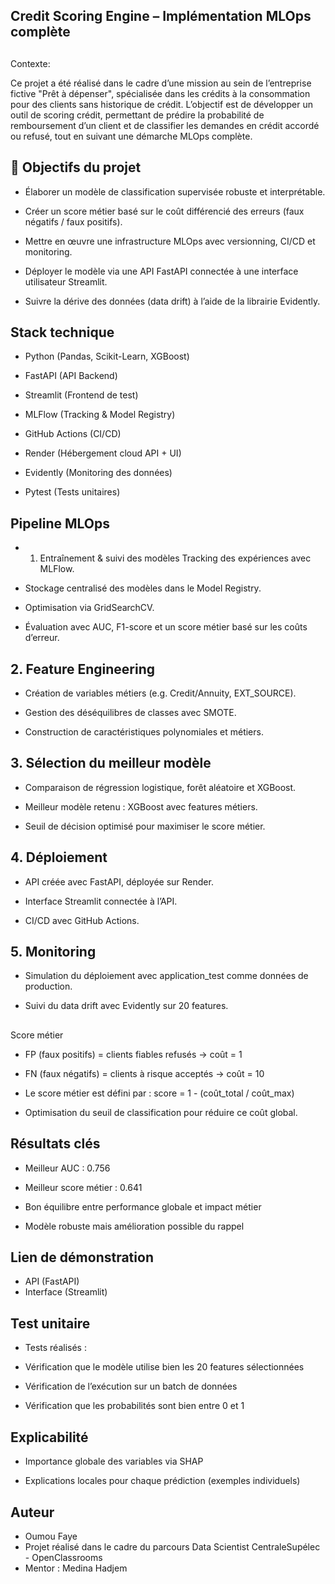 ## Credit Scoring Engine – Implémentation MLOps complète

##
Contexte:

Ce projet a été réalisé dans le cadre d’une mission au sein de l’entreprise fictive "Prêt à dépenser", spécialisée dans les crédits à la consommation pour des clients sans historique de crédit.
L’objectif est de développer un outil de scoring crédit, permettant de prédire la probabilité de remboursement d’un client et de classifier les demandes en crédit accordé ou refusé, tout en suivant une démarche MLOps complète.

## 🎯 Objectifs du projet
- Élaborer un modèle de classification supervisée robuste et interprétable.

- Créer un score métier basé sur le coût différencié des erreurs (faux négatifs / faux positifs).

- Mettre en œuvre une infrastructure MLOps avec versionning, CI/CD et monitoring.

- Déployer le modèle via une API FastAPI connectée à une interface utilisateur Streamlit.

- Suivre la dérive des données (data drift) à l’aide de la librairie Evidently.

## Stack technique
- Python (Pandas, Scikit-Learn, XGBoost)

- FastAPI (API Backend)

- Streamlit (Frontend de test)

- MLFlow (Tracking & Model Registry)

- GitHub Actions (CI/CD)

- Render (Hébergement cloud API + UI)

- Evidently (Monitoring des données)

- Pytest (Tests unitaires)

## Pipeline MLOps

- 1. Entraînement & suivi des modèles
Tracking des expériences avec MLFlow.

- Stockage centralisé des modèles dans le Model Registry.

- Optimisation via GridSearchCV.

- Évaluation avec AUC, F1-score et un score métier basé sur les coûts d’erreur.

## 2. Feature Engineering
- Création de variables métiers (e.g. Credit/Annuity, EXT_SOURCE).

- Gestion des déséquilibres de classes avec SMOTE.

- Construction de caractéristiques polynomiales et métiers.

## 3. Sélection du meilleur modèle
- Comparaison de régression logistique, forêt aléatoire et XGBoost.

- Meilleur modèle retenu : XGBoost avec features métiers.

- Seuil de décision optimisé pour maximiser le score métier.

## 4. Déploiement
- API créée avec FastAPI, déployée sur Render.

- Interface Streamlit connectée à l’API.

- CI/CD avec GitHub Actions.

## 5. Monitoring
- Simulation du déploiement avec application_test comme données de production.

- Suivi du data drift avec Evidently sur 20 features.

##
Score métier
- FP (faux positifs) = clients fiables refusés → coût = 1

- FN (faux négatifs) = clients à risque acceptés → coût = 10

- Le score métier est défini par :
score = 1 - (coût_total / coût_max)

- Optimisation du seuil de classification pour réduire ce coût global.

## Résultats clés
- Meilleur AUC : 0.756

- Meilleur score métier : 0.641

- Bon équilibre entre performance globale et impact métier

- Modèle robuste mais amélioration possible du rappel


## Lien de démonstration
- API (FastAPI) 
- Interface (Streamlit)

## Test unitaire
- Tests réalisés :

- Vérification que le modèle utilise bien les 20 features sélectionnées

- Vérification de l’exécution sur un batch de données

- Vérification que les probabilités sont bien entre 0 et 1

## Explicabilité
- Importance globale des variables via SHAP

- Explications locales pour chaque prédiction (exemples individuels)

## Auteur
- Oumou Faye
- Projet réalisé dans le cadre du parcours Data Scientist CentraleSupélec - OpenClassrooms
- Mentor : Medina Hadjem

